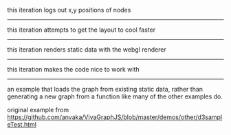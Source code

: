 this iteration logs out x,y positions of nodes

---

this iteration attempts to get the layout to cool faster

---

this iteration renders static data with the webgl renderer

---

this iteration makes the code nice to work with

---

an example that loads the graph from existing static data, rather than generating a new graph from a function like many of the other examples do.

original example from https://github.com/anvaka/VivaGraphJS/blob/master/demos/other/d3sampleTest.html
